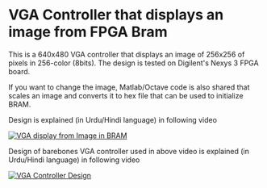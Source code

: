 # VGA Controller that displays an image from FPGA Bram
This is a 640x480 VGA controller that displays an image of 256x256 of pixels in 256-color (8bits). 
The design is tested on Digilent's Nexys 3 FPGA board.

If you want to change the image, Matlab/Octave code is also shared that scales an image and converts it to hex file that can be used to initialize BRAM.

Design is explained (in Urdu/Hindi language) in following video

[![VGA display from Image in BRAM](https://img.youtube.com/vi/o46ejBICdhw/0.jpg)](https://www.youtube.com/watch?v=o46ejBICdhw)

Design of barebones VGA controller used in above video is explained (in Urdu/Hindi language) in following video

[![VGA Controller Design](https://img.youtube.com/vi/UqdIBD4pJIU/0.jpg)](https://www.youtube.com/watch?v=UqdIBD4pJIU)
